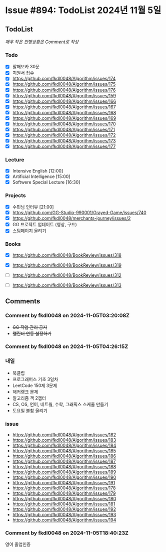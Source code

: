 # Issue #894: TodoList 2024년 11월 5일

## TodoList

*매우 작은 진행상황은 Comment로 작성*

### Todo  

- [x] 말해보카 30문
- [x] 지원서 접수
- [x] https://github.com/fkdl0048/Algorithm/issues/174
- [x] https://github.com/fkdl0048/Algorithm/issues/175
- [x] https://github.com/fkdl0048/Algorithm/issues/176
- [x] https://github.com/fkdl0048/Algorithm/issues/159
- [x] https://github.com/fkdl0048/Algorithm/issues/166
- [x] https://github.com/fkdl0048/Algorithm/issues/167
- [x] https://github.com/fkdl0048/Algorithm/issues/168
- [x] https://github.com/fkdl0048/Algorithm/issues/169
- [x] https://github.com/fkdl0048/Algorithm/issues/170
- [x] https://github.com/fkdl0048/Algorithm/issues/171
- [x] https://github.com/fkdl0048/Algorithm/issues/172
- [x] https://github.com/fkdl0048/Algorithm/issues/173
- [x] https://github.com/fkdl0048/Algorithm/issues/177

### Lecture

- [x] Intensive English [12:00]
- [x] Artificial Intelligence [15:00]
- [x] Softwere Special Lecture [16:30]

### Projects

- [x] 수민님 인터뷰 [21:00]
- [x] https://github.com/GG-Studio-990001/Grayed-Game/issues/740
- [x] https://github.com/fkdl0048/merchants-journey/issues/2
- [x] GG 프로젝트 업데이트 (영상, 구드)
- [x] 스팀페이지 올리기

### Books

- [x] https://github.com/fkdl0048/BookReview/issues/318
- [x] https://github.com/fkdl0048/BookReview/issues/319
- [ ] https://github.com/fkdl0048/BookReview/issues/312
- [ ] https://github.com/fkdl0048/BookReview/issues/313


## Comments

### Comment by fkdl0048 on 2024-11-05T03:20:08Z

- ~~GG 작업 관리 공지~~
- ~~캘린더 연동 설정하기~~

### Comment by fkdl0048 on 2024-11-05T04:26:15Z

### 내일

- 북클럽
- 프로그래머스 기초 3일차
- LeetCode 150제 3문제
- 해커랭크 문제
- 알고리즘 책 2챕터
- CS, OS, 언어, 네트웤, 수학, 그래픽스 스케줄 만들기
- 토요일 불참 올리기

### issue

- https://github.com/fkdl0048/Algorithm/issues/182
- https://github.com/fkdl0048/Algorithm/issues/183
- https://github.com/fkdl0048/Algorithm/issues/184
- https://github.com/fkdl0048/Algorithm/issues/185
- https://github.com/fkdl0048/Algorithm/issues/186
- https://github.com/fkdl0048/Algorithm/issues/187
- https://github.com/fkdl0048/Algorithm/issues/188
- https://github.com/fkdl0048/Algorithm/issues/189
- https://github.com/fkdl0048/Algorithm/issues/190
- https://github.com/fkdl0048/Algorithm/issues/191
- https://github.com/fkdl0048/Algorithm/issues/178
- https://github.com/fkdl0048/Algorithm/issues/179
- https://github.com/fkdl0048/Algorithm/issues/180
- https://github.com/fkdl0048/Algorithm/issues/181
- https://github.com/fkdl0048/Algorithm/issues/192
- https://github.com/fkdl0048/Algorithm/issues/193
- https://github.com/fkdl0048/Algorithm/issues/194

### Comment by fkdl0048 on 2024-11-05T18:40:23Z

영어 졸업인증

